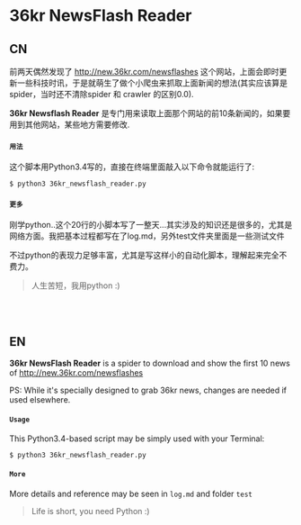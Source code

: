 # 36kr NewsFlash Reader

## CN

前两天偶然发现了 http://new.36kr.com/newsflashes 这个网站，上面会即时更新一些科技时讯，于是就萌生了做个小爬虫来抓取上面新闻的想法(其实应该算是spider，当时还不清除spider 和 crawler 的区别0.0).

**36kr Newsflash Reader** 是专门用来读取上面那个网站的前10条新闻的，如果要用到其他网站，某些地方需要修改.

#### `用法`

这个脚本用Python3.4写的，直接在终端里面敲入以下命令就能运行了:

`$ python3 36kr_newsflash_reader.py`

#### `更多`

刚学python..这个20行的小脚本写了一整天...其实涉及的知识还是很多的，尤其是网络方面。我把基本过程都写在了log.md，另外test文件夹里面是一些测试文件

不过python的表现力足够丰富，尤其是写这样小的自动化脚本，理解起来完全不费力。

> 人生苦短，我用python :)

<br/><br/>

## EN

**36kr NewsFlash Reader** is a spider to download and show the first 10 news of http://new.36kr.com/newsflashes

PS: While it's specially designed to grab 36kr news, changes are needed if used elsewhere.

#### `Usage`

This Python3.4-based script may be simply used with your Terminal:

`$ python3 36kr_newsflash_reader.py`

#### `More`

More details and reference may be seen in `log.md` and folder `test`

> Life is short, you need Python :)
